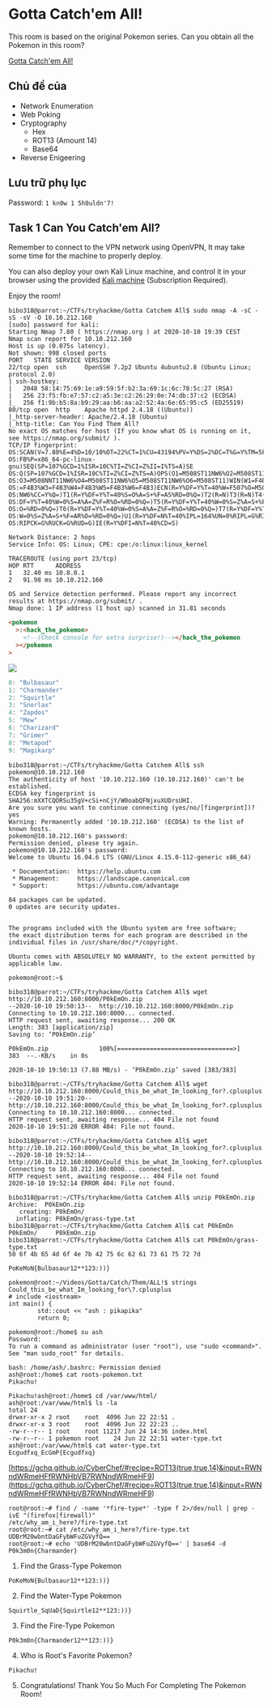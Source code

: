 # Gotta Catch'em All!

This room is based on the original Pokemon series. Can you obtain all the Pokemon in this room?

[Gotta Catch'em All!](https://tryhackme.com/room/pokemon)

## Chủ đề của

- Network Enumeration
- Web Poking
- Cryptography
  - Hex
  - ROT13 (Amount 14)
  - Base64
- Reverse Enigeering

## Lưu trữ phụ lục

Password: `1 kn0w 1 5h0uldn'7!`

## Task 1 Can You Catch'em All?

Remember to connect to the VPN network using OpenVPN, It may take some time for the machine to properly deploy.

You can also deploy your own Kali Linux machine, and control it in your browser using the provided [Kali machine](https://tryhackme.com/room/kali) (Subscription Required).

Enjoy the room!

```
bibo318@parrot:~/CTFs/tryhackme/Gotta Catchem All$ sudo nmap -A -sC -sS -sV -O 10.10.212.160
[sudo] password for kali:
Starting Nmap 7.80 ( https://nmap.org ) at 2020-10-10 19:39 CEST
Nmap scan report for 10.10.212.160
Host is up (0.075s latency).
Not shown: 998 closed ports
PORT   STATE SERVICE VERSION
22/tcp open  ssh     OpenSSH 7.2p2 Ubuntu 4ubuntu2.8 (Ubuntu Linux; protocol 2.0)
| ssh-hostkey:
|   2048 58:14:75:69:1e:a9:59:5f:b2:3a:69:1c:6c:78:5c:27 (RSA)
|   256 23:f5:fb:e7:57:c2:a5:3e:c2:26:29:0e:74:db:37:c2 (ECDSA)
|_  256 f1:9b:b5:8a:b9:29:aa:b6:aa:a2:52:4a:6e:65:95:c5 (ED25519)
80/tcp open  http    Apache httpd 2.4.18 ((Ubuntu))
|_http-server-header: Apache/2.4.18 (Ubuntu)
|_http-title: Can You Find Them All?
No exact OS matches for host (If you know what OS is running on it, see https://nmap.org/submit/ ).
TCP/IP fingerprint:
OS:SCAN(V=7.80%E=4%D=10/10%OT=22%CT=1%CU=43194%PV=Y%DS=2%DC=T%G=Y%TM=5F81F1
OS:FB%P=x86_64-pc-linux-gnu)SEQ(SP=107%GCD=1%ISR=10C%TI=Z%CI=Z%II=I%TS=A)SE
OS:Q(SP=107%GCD=1%ISR=10C%TI=Z%CI=Z%TS=A)OPS(O1=M508ST11NW6%O2=M508ST11NW6%
OS:O3=M508NNT11NW6%O4=M508ST11NW6%O5=M508ST11NW6%O6=M508ST11)WIN(W1=F4B3%W2
OS:=F4B3%W3=F4B3%W4=F4B3%W5=F4B3%W6=F4B3)ECN(R=Y%DF=Y%T=40%W=F507%O=M508NNS
OS:NW6%CC=Y%Q=)T1(R=Y%DF=Y%T=40%S=O%A=S+%F=AS%RD=0%Q=)T2(R=N)T3(R=N)T4(R=Y%
OS:DF=Y%T=40%W=0%S=A%A=Z%F=R%O=%RD=0%Q=)T5(R=Y%DF=Y%T=40%W=0%S=Z%A=S+%F=AR%
OS:O=%RD=0%Q=)T6(R=Y%DF=Y%T=40%W=0%S=A%A=Z%F=R%O=%RD=0%Q=)T7(R=Y%DF=Y%T=40%
OS:W=0%S=Z%A=S+%F=AR%O=%RD=0%Q=)U1(R=Y%DF=N%T=40%IPL=164%UN=0%RIPL=G%RID=G%
OS:RIPCK=G%RUCK=G%RUD=G)IE(R=Y%DFI=N%T=40%CD=S)

Network Distance: 2 hops
Service Info: OS: Linux; CPE: cpe:/o:linux:linux_kernel

TRACEROUTE (using port 23/tcp)
HOP RTT      ADDRESS
1   32.40 ms 10.8.0.1
2   91.98 ms 10.10.212.160

OS and Service detection performed. Please report any incorrect results at https://nmap.org/submit/ .
Nmap done: 1 IP address (1 host up) scanned in 31.81 seconds
```

```html
<pokemon
  >:<hack_the_pokemon>
    <!--(Check console for extra surprise!)--></hack_the_pokemon
  ></pokemon
>
```

![](2020-10-10_19-43.png)

```js
0: "Bulbasaur"​
1: "Charmander"​
2: "Squirtle"​
3: "Snorlax"​
4: "Zapdos"​
5: "Mew"​
6: "Charizard"​
7: "Grimer"​
8: "Metapod"​
9: "Magikarp"
```

```
bibo318@parrot:~/CTFs/tryhackme/Gotta Catchem All$ ssh pokemon@10.10.212.160
The authenticity of host '10.10.212.160 (10.10.212.160)' can't be established.
ECDSA key fingerprint is SHA256:mXXTCQORSu35gV+cSi+nCjY/W0oabQFNjxuXUDrsUHI.
Are you sure you want to continue connecting (yes/no/[fingerprint])? yes
Warning: Permanently added '10.10.212.160' (ECDSA) to the list of known hosts.
pokemon@10.10.212.160's password:
Permission denied, please try again.
pokemon@10.10.212.160's password:
Welcome to Ubuntu 16.04.6 LTS (GNU/Linux 4.15.0-112-generic x86_64)

 * Documentation:  https://help.ubuntu.com
 * Management:     https://landscape.canonical.com
 * Support:        https://ubuntu.com/advantage

84 packages can be updated.
0 updates are security updates.


The programs included with the Ubuntu system are free software;
the exact distribution terms for each program are described in the
individual files in /usr/share/doc/*/copyright.

Ubuntu comes with ABSOLUTELY NO WARRANTY, to the extent permitted by
applicable law.

pokemon@root:~$
```

```
bibo318@parrot:~/CTFs/tryhackme/Gotta Catchem All$ wget http://10.10.212.160:8000/P0kEmOn.zip
--2020-10-10 19:50:13--  http://10.10.212.160:8000/P0kEmOn.zip
Connecting to 10.10.212.160:8000... connected.
HTTP request sent, awaiting response... 200 OK
Length: 383 [application/zip]
Saving to: ‘P0kEmOn.zip’

P0kEmOn.zip              100%[================================>]     383  --.-KB/s    in 0s

2020-10-10 19:50:13 (7.88 MB/s) - ‘P0kEmOn.zip’ saved [383/383]

bibo318@parrot:~/CTFs/tryhackme/Gotta Catchem All$ wget http://10.10.212.160:8000/Could_this_be_what_Im_looking_for?.cplusplus
--2020-10-10 19:51:20--  http://10.10.212.160:8000/Could_this_be_what_Im_looking_for?.cplusplus
Connecting to 10.10.212.160:8000... connected.
HTTP request sent, awaiting response... 404 File not found
2020-10-10 19:51:20 ERROR 404: File not found.

bibo318@parrot:~/CTFs/tryhackme/Gotta Catchem All$ wget http://10.10.212.160:8000/Could_this_be_what_Im_looking_for?.cplusplus
--2020-10-10 19:52:14--  http://10.10.212.160:8000/Could_this_be_what_Im_looking_for?.cplusplus
Connecting to 10.10.212.160:8000... connected.
HTTP request sent, awaiting response... 404 File not found
2020-10-10 19:52:14 ERROR 404: File not found.

bibo318@parrot:~/CTFs/tryhackme/Gotta Catchem All$ unzip P0kEmOn.zip
Archive:  P0kEmOn.zip
   creating: P0kEmOn/
  inflating: P0kEmOn/grass-type.txt
bibo318@parrot:~/CTFs/tryhackme/Gotta Catchem All$ cat P0kEmOn
P0kEmOn/     P0kEmOn.zip
bibo318@parrot:~/CTFs/tryhackme/Gotta Catchem All$ cat P0kEmOn/grass-type.txt
50 6f 4b 65 4d 6f 4e 7b 42 75 6c 62 61 73 61 75 72 7d
```

`PoKeMoN{Bulbasaur12**123:))}`

```
pokemon@root:~/Videos/Gotta/Catch/Them/ALL!$ strings Could_this_be_what_Im_looking_for\?.cplusplus
# include <iostream>
int main() {
        std::cout << "ash : pikapika"
        return 0;
```

```
pokemon@root:/home$ su ash
Password:
To run a command as administrator (user "root"), use "sudo <command>".
See "man sudo_root" for details.

bash: /home/ash/.bashrc: Permission denied
ash@root:/home$ cat roots-pokemon.txt
Pikachu!

Pikachu!ash@root:/home$ cd /var/www/html/
ash@root:/var/www/html$ ls -la
total 24
drwxr-xr-x 2 root    root  4096 Jun 22 22:51 .
drwxr-xr-x 3 root    root  4096 Jun 22 22:23 ..
-rw-r--r-- 1 root    root 11217 Jun 24 14:36 index.html
-rw-r--r-- 1 pokemon root    24 Jun 22 22:51 water-type.txt
ash@root:/var/www/html$ cat water-type.txt
Ecgudfxq_EcGmP{Ecgudfxq}
```

[https://gchq.github.io/CyberChef/#recipe=ROT13(true,true,14)&input=RWNndWRmeHFfRWNHbVB7RWNndWRmeHF9](<https://gchq.github.io/CyberChef/#recipe=ROT13(true,true,14)&input=RWNndWRmeHFfRWNHbVB7RWNndWRmeHF9>)

```
root@root:~# find / -name '*fire-type*' -type f 2>/dev/null | grep -ivE "(firefox|firewall)"
/etc/why_am_i_here?/fire-type.txt
root@root:~# cat /etc/why_am_i_here?/fire-type.txt
UDBrM20wbntDaGFybWFuZGVyfQ==
root@root:~# echo 'UDBrM20wbntDaGFybWFuZGVyfQ==' | base64 -d
P0k3m0n{Charmander}
```

1. Find the Grass-Type Pokemon

`PoKeMoN{Bulbasaur12**123:))}`

2. Find the Water-Type Pokemon

`Squirtle_SqUaD{Squirtle12**123:))}`

3. Find the Fire-Type Pokemon

`P0k3m0n{Charmander12**123:))}`

4. Who is Root's Favorite Pokemon?

`Pikachu!`

5. Congratulations! Thank You So Much For Completing The Pokemon Room!
